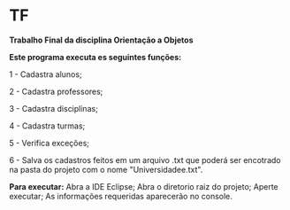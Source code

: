 # TF

**Trabalho Final da disciplina Orientação a Objetos**

**Este programa executa es seguintes funções:**

1 - Cadastra alunos;

2 - Cadastra professores;

3 - Cadastra disciplinas;

4 - Cadastra turmas;

5 - Verifica exceções;

6 - Salva os cadastros feitos em um arquivo .txt
que poderá ser encotrado na pasta do projeto com o nome "Universidadee.txt".

**Para executar:**
Abra a IDE Eclipse;
Abra o diretorio raiz do projeto;
Aperte executar;
As informações requeridas aparecerão no console.
